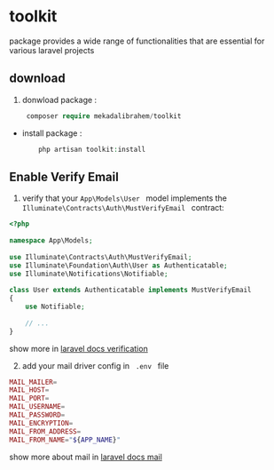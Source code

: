# toolkit
package provides a wide range of functionalities that are essential for various laravel projects

## download 
1. donwload package :
    ```php 
     composer require mekadalibrahem/toolkit
    ```
- install package : 
    ```php 
        php artisan toolkit:install
    ```

## Enable Verify Email
1. verify that your <code>App\Models\User </code> model implements the <code>Illuminate\Contracts\Auth\MustVerifyEmail </code> contract:
```php
<?php
 
namespace App\Models;
 
use Illuminate\Contracts\Auth\MustVerifyEmail;
use Illuminate\Foundation\Auth\User as Authenticatable;
use Illuminate\Notifications\Notifiable;
 
class User extends Authenticatable implements MustVerifyEmail
{
    use Notifiable;
 
    // ...
}
```
show more in [laravel docs verification](https://laravel.com/docs/11.x/verification)

2. add your mail driver config in <code> .env </code> file 
```php
MAIL_MAILER=
MAIL_HOST=
MAIL_PORT=
MAIL_USERNAME=
MAIL_PASSWORD=
MAIL_ENCRYPTION=
MAIL_FROM_ADDRESS=
MAIL_FROM_NAME="${APP_NAME}"
```
show more about mail in [laravel docs mail](https://laravel.com/docs/11.x/mail)
